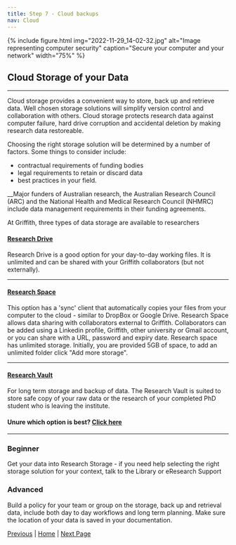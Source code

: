 ```yaml
---
title: Step 7 - Cloud backups
nav: Cloud
---
```


{% include figure.html img="2022-11-29_14-02-32.jpg" alt="Image representing computer security" caption="Secure your computer and your network" width="75%" %}

## Cloud Storage of your Data
---

Cloud storage provides a convenient way to store, back up and retrieve data. Well chosen storage solutions will simplify version control and collaboration with others. Cloud storage protects research data against computer failure, hard drive corruption and accidental deletion by making research data restoreable. 

Choosing the right storage solution will be determined by a number of factors. Some things to consider include:

* contractual requirements of funding bodies 
* legal requirements to retain or discard data
* best practices in your field.

__Major funders of Australian research, the Australian Research Council (ARC) and the National Health and Medical Research Council (NHMRC) include data management requirements in their funding agreements.

At Griffith, three types of data storage are available to researchers

#### [Research Drive](https://research-storage.griffith.edu.au/drive/)
Research Drive is a good option for your day-to-day working files. It is unlimited and can be shared with your Griffith collaborators (but not externally).

---
#### [Research Space](https://research-storage.griffith.edu.au/space/manual/)

This option has a 'sync' client that automatically copies your files from your computer to the cloud - similar to DropBox or Google Drive.
Research Space allows data sharing with collaborators external to Griffith. Collaborators can be added using a
Linkedin profile, Griffith, other university or Gmail account, or you can share with a URL, password and expiry date. 
Research space has unlimited storage. Initially, you are provided 5GB of space, to add an unlimited folder click "Add more storage".

---
#### [Research Vault](https://research-storage.griffith.edu.au/vault/)

For long term storage and backup of data. The Research Vault is suited to store safe copy of your raw data or the research of your completed PhD student who is leaving the institute.


#### Unure which option is best? [Click here](https://research-storage.griffith.edu.au/compare)

---
### Beginner

Get your data into Research Storage - if you need help selecting the right storage solution for your context, talk to the Library or eResearch Support 

### Advanced

Build a policy for your team or group on the storage, back up and retrieval data, include both day to day workflows and long term planning. Make sure the location of your data is saved in your documentation. 

[Previous](https://guereslib.github.io/Reproducible-Research-Things/Step5Version) | [Home](https://guereslib.github.io/Reproducible-Research-Things/)  | [Next Page](https://guereslib.github.io/Reproducible-Research-Things/Step7CompSecurity)
